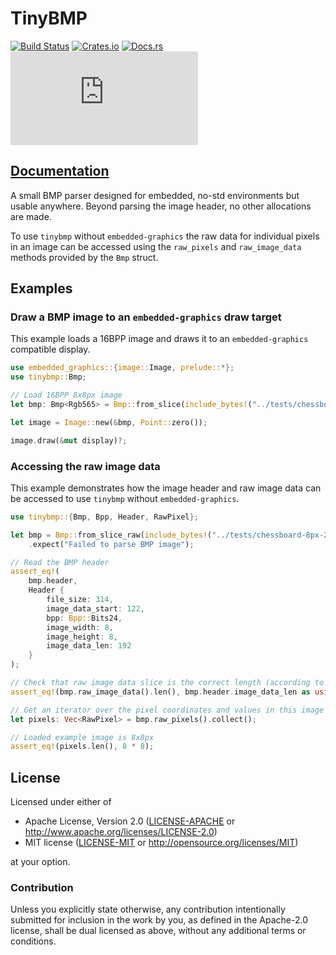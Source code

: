 # TinyBMP

[![Build Status](https://circleci.com/gh/embedded-graphics/embedded-graphics/tree/master.svg?style=shield)](https://circleci.com/gh/embedded-graphics/embedded-graphics/tree/master)
[![Crates.io](https://img.shields.io/crates/v/tinybmp.svg)](https://crates.io/crates/tinybmp)
[![Docs.rs](https://docs.rs/tinybmp/badge.svg)](https://docs.rs/tinybmp)
[![embedded-graphics on Matrix](https://img.shields.io/matrix/rust-embedded-graphics:matrix.org)](https://matrix.to/#/#rust-embedded-graphics:matrix.org)

## [Documentation](https://docs.rs/tinybmp)

A small BMP parser designed for embedded, no-std environments but usable anywhere. Beyond
parsing the image header, no other allocations are made.

To use `tinybmp` without `embedded-graphics` the raw data for individual pixels in an image
can be accessed using the `raw_pixels` and `raw_image_data` methods provided by the `Bmp`
struct.

## Examples

### Draw a BMP image to an `embedded-graphics` draw target

This example loads a 16BPP image and draws it to an `embedded-graphics` compatible display.

```rust
use embedded_graphics::{image::Image, prelude::*};
use tinybmp::Bmp;

// Load 16BPP 8x8px image
let bmp: Bmp<Rgb565> = Bmp::from_slice(include_bytes!("../tests/chessboard-8px-color-16bit.bmp")).unwrap();

let image = Image::new(&bmp, Point::zero());

image.draw(&mut display)?;
```

### Accessing the raw image data

This example demonstrates how the image header and raw image data can be accessed to use
`tinybmp` without `embedded-graphics`.

```rust
use tinybmp::{Bmp, Bpp, Header, RawPixel};

let bmp = Bmp::from_slice_raw(include_bytes!("../tests/chessboard-8px-24bit.bmp"))
    .expect("Failed to parse BMP image");

// Read the BMP header
assert_eq!(
    bmp.header,
    Header {
        file_size: 314,
        image_data_start: 122,
        bpp: Bpp::Bits24,
        image_width: 8,
        image_height: 8,
        image_data_len: 192
    }
);

// Check that raw image data slice is the correct length (according to parsed header)
assert_eq!(bmp.raw_image_data().len(), bmp.header.image_data_len as usize);

// Get an iterator over the pixel coordinates and values in this image and load into a vec
let pixels: Vec<RawPixel> = bmp.raw_pixels().collect();

// Loaded example image is 8x8px
assert_eq!(pixels.len(), 8 * 8);
```

[`embedded-graphics`]: https://crates.io/crates/embedded-graphics

## License

Licensed under either of

- Apache License, Version 2.0 ([LICENSE-APACHE](LICENSE-APACHE) or http://www.apache.org/licenses/LICENSE-2.0)
- MIT license ([LICENSE-MIT](LICENSE-MIT) or http://opensource.org/licenses/MIT)

at your option.

### Contribution

Unless you explicitly state otherwise, any contribution intentionally submitted for inclusion in the
work by you, as defined in the Apache-2.0 license, shall be dual licensed as above, without any
additional terms or conditions.

